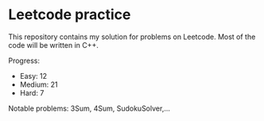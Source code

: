 # Leetcode practice

This repository contains my solution for problems on Leetcode. Most of the code will be written in C++.

Progress:

- Easy: 12
- Medium: 21
- Hard: 7

Notable problems: 3Sum, 4Sum, SudokuSolver,...
